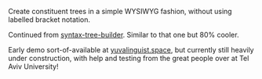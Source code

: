 Create constituent trees in a simple WYSIWYG fashion, without using labelled bracket notation.

Continued from [syntax-tree-builder](https://github.com/yuvallevy/syntax-tree-builder).
Similar to that one but 80% cooler.

Early demo sort-of-available at [yuvalinguist.space](https://yuvalinguist.space/npbloom/), but currently still heavily under
construction, with help and testing from the great people over at Tel Aviv University!
